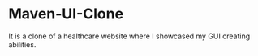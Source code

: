 # Maven-UI-Clone
It is a clone of a healthcare website where I showcased my GUI creating abilities.
